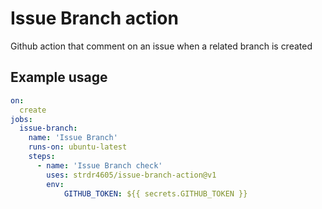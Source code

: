 # Issue Branch action

Github action that comment on an issue when a related branch is created


## Example usage

```yml
on:
  create
jobs:
  issue-branch:
    name: 'Issue Branch'
    runs-on: ubuntu-latest
    steps:
      - name: 'Issue Branch check'
        uses: strdr4605/issue-branch-action@v1
        env:
            GITHUB_TOKEN: ${{ secrets.GITHUB_TOKEN }}
```
